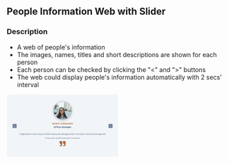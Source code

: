 ## People Information Web with Slider

### Description

- A web of people's information
- The images, names, titles and short descriptions are shown for each person
- Each person can be checked by clicking the "<" and ">" buttons
- The web could display people's information automatically with 2 secs' interval

<img src ="overview.png" width = 50% height = 50%>
